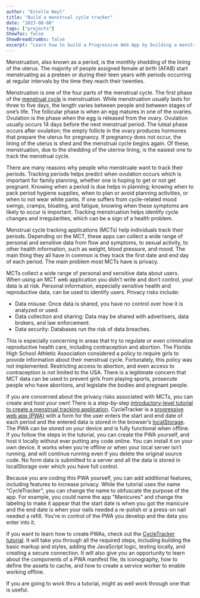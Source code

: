 ```yaml
---
author: "Estelle Weyl"
title: "Build a menstrual cycle tracker"
date: "2023-08-08"
tags: ["projects"]
ShowToc: false
ShowBreadCrumbs: false
excerpt: "Learn how to build a Progressive Web App by building a menstrual cycle tracking application. By building the PWA yourself, you know you are in control of your own data."
---
```


Menstruation, also known as a period, is the monthly shedding of the lining of the uterus. The majority of people assigned female at birth (AFAB) start menstruating as a preteen or during their teen years with periods occurring at regular intervals by the time they reach their twenties.

Menstruation is one of the four parts of the menstrual cycle. The first phase of the [menstrual cycle](https://my.clevelandclinic.org/health/articles/10132-menstrual-cycle) is menstruation. While menstruation usually lasts for three to five days, the length varies between people and between stages of one’s life. The follicular phase is when an egg matures in one of the ovaries. Ovulation is the phase when the egg is released from the ovary. Ovulation usually occurs 14 days before the next menstrual period. The luteal phase occurs after ovulation; the empty follicle in the ovary produces hormones that prepare the uterus for pregnancy. If pregnancy does not occur, the lining of the uterus is shed and the menstrual cycle begins again. Of these, menstruation, due to the shedding of the uterine lining, is the easiest one to track the menstrual cycle. 

There are many reasons why people who menstruate want to track their periods. Tracking periods helps predict when ovulation occurs which is important for family planning, whether one is hoping to get or not get pregnant.  Knowing when a period is due helps in planning; knowing when to pack period hygiene supplies, when to plan or avoid planning activities, or when to not wear white pants. If one suffers from cycle-related mood swings, cramps, bloating, and fatigue, knowing when these symptoms are likely to occur is important. Tracking menstruation helps identify cycle changes and irregularities, which can be a sign of a health problem.

Menstrual cycle tracking applications (MCTs) help individuals track their periods. Depending on the MCT, these apps can collect a wide range of personal and sensitive data from flow and symptoms, to sexual activity, to other health information, such as weight, blood pressure, and mood. The main thing they all have in common is they track the first date and end day of each period. The main problem most MCTs have is privacy.

MCTs collect a wide range of personal and sensitive data about users. When using an MCT web application you didn’t write and don’t control, your data is at risk. Personal information, especially sensitive health and reproductive data, can be used to identify users. Privacy risks include:

* Data misuse: Once data is shared, you have no control over how it is analyzed or used.
* Data collection and sharing: Data may be shared with advertisers, data brokers, and law enforcement.
* Data security: Databases run the risk of data breaches.

This is especially concerning in areas that try to regulate or even criminalize reproductive health care, including contraception and abortion. The Florida High School Athletic Association considered a policy to require girls to provide information about their menstrual cycle. Fortunately, this policy was not implemented. Restricting access to abortion, and even access to contraception is not limited to the USA. There is a legitimate concern that MCT data can be used to prevent girls from playing sports, prosecute people who have abortions, and legislate the bodies and pregnant people.

If you are concerned about the privacy risks associated with MCTs, you can create and host your own! There is a step-by-step [introductory-level tutorial to create a menstrual tracking application](https://developer.mozilla.org/docs/Web/Progressive_web_apps/Tutorials/CycleTracker). CycleTracker is a [progressive web app (PWA)](https://developer.mozilla.org/docs/Web/Progressive_web_apps) with a form for the user enters the start and end date of each period and the entered data is stored in the browser’s [localStorage](https://developer.mozilla.org/docs/Web/API/Window/localStorage). The PWA can be stored on your device and is fully functional when offline. If you follow the steps in the tutorial, you can create the PWA yourself, and host it locally without ever putting any code online. You can install it on your own device. It works when you're offline or when your local server isn’t running, and will continue running even if you delete the original source code. No form data is submitted to a server and all the data is stored in localStorage over which you have full control.

Because you are coding this PWA yourself, you can add additional features, including features to increase privacy. While the tutorial uses the name "CycleTracker", you can change the name to obfuscate the purpose of the app. For example, you could name the app "Manicures" and change the labeling to make it appear that the start date is when you got the manicure and the end date is when your nails needed a re-polish or a press-on nail needed a refill. You're in control of the PWA you develop and the data you enter into it.

If you want to learn how to create PWAs, check out the [CycleTracker tutorial](https://developer.mozilla.org/docs/Web/Progressive_web_apps/Tutorials/CycleTracker). It will take you through all the required steps, including building the basic markup and styles, adding the JavaScript logic, testing locally, and creating a secure connection. It will also give you an opportunity to learn about the components of a PWA manifest file, its iconography, how to define the assets to cache, and how to create a service worker to enable working offline.

If you are going to work thru a tutorial, might as well work through one that is useful.
